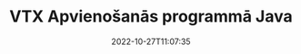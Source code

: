 ---
############################# Static ############################
layout: "auto-gen-merge"
date: 2022-10-27T11:07:35
draft: false
otherformats: mhtml odp ods odt one otp ott pdf pps ppsx ppt pptx rtf tex vdx vsdm

############################# Head ############################
head_title: "Apvienojiet VTX failus, izmantojot Java & J2SE Documents Merger API"
head_description: "Apvienojiet vairākus VTX failus Java, izmantojot dokumentu sapludināšanas API ar visiem datiem, stilu un formatējumu kā avota dokumentus."

############################# Header ############################
title: "VTX Apvienošanās programmā Java"
description: "Apvienojiet VTX ar dažām Java koda rindām."
bg_image: "https://cms.admin.containerize.com/templates/aspose/App_Themes/V3/images/bg/header1.png"
bg_overlay: false
button:
    enable: true
    icon: "fas fa-arrow-down"
    label: "Lejupielādēt bezmaksas izmēģinājuma versiju"
    link: "https://downloads.groupdocs.com/merger/java"

############################# SubMenu ############################
submenu:
    enable: true

    left:
        img_alt: "GroupDocs.Merger for Java"
        image: "https://cms.admin.containerize.com/templates/groupdocs/images/product-logos/90x90-noborder/groupdocs-merger-java.png"
        product: "GroupDocs.Merger"
        platform: "Java"

    middle:
        button:

            # button loop
            - link: "https://apireference.groupdocs.com/merger/java"
              text: "API atsauce"

            # button loop
            - link: "https://github.com/groupdocs-merger"
              text: "Kodu piemēri"

            # button loop
            - link: "https://products.groupdocs.app/merger/family"
              text: "Tiešraides demonstrācijas"

            # button loop
            - link: "https://purchase.groupdocs.com/pricing/merger/java"
              text: "Cenu noteikšana"

    right:
        link_download: "https://downloads.groupdocs.com/merger"
        link_learn: "https://docs.groupdocs.com/merger/java"
        link_buy: "https://purchase.groupdocs.com"

############################# About ############################
about:
    enable: true
    title: "Par GroupDocs.Merger for Java API"
    content: |
        [GroupDocs.Merger for Java](/lv/merger/java/) nodrošina ērtu risinājumu vairāku PDF, Microsoft Office (Word, Excel, PowerPoint, OneNote), OpenDocument, HTML, attēlu un daudzus citus dokumentus vienā failā Java lietojumprogrammās. GroupDocs.Merger ietaupīs jums daudz pūļu, jo jums ir atļauts sapludināt VTX dokumentus — nav jāinstalē trešās puses programmatūra, darbvirsmas lietojumprogrammas vai spraudņi. Tagad nav nepieciešams tērēt savu laiku un apvienot failus manuāli! GroupDocs misija ir nodrošināt vislabāko kvalitāti un vienkāršot dokumentu apstrādes darbplūsmas.
        
        GroupDocs.Merger API ir pareizā izvēle korporatīvajiem risinājumiem, kuriem nepieciešamas failu apvienošanas funkcijas. Šīs API tiek labi atbalstītas visās lielākajās operētājsistēmās un platformās, tostarp J2SE 7.0 (1.7), J2SE 8.0 (1.8), Java 10.

############################# Steps ############################
steps:
    enable: true
    title_left: "Apvienot vairākus VTX failus pakalpojumā Java"
    content_left: |
        [GroupDocs.Merger for Java](/lv/merger/java/) ļauj Java izstrādātājiem viegli apvienot vairākus VTX failus, veicot dažas vienkāršas darbības.
        
        * Izveidojiet **Merger** gadījumu un norādiet avota dokumenta ceļu kā konstruktora parametru.
        * Izsauciet **Merger** klases **Join** un nododiet otro avota dokumenta ceļu.
        * Lai saglabātu apvienoto dokumentu, zvaniet **Save** no **Merger** klases.

    title_right: "Sistēmas prasības"
    content_right: |
        GroupDocs.Merger for Java API tiek atbalstītas visās lielākajās platformās un operētājsistēmās. Pirms tālāk norādītā koda izpildes, lūdzu, pārliecinieties, vai jūsu sistēmā ir instalēti šādi priekšnosacījumi.

        * Operētājsistēmas: Microsoft Windows, Linux, MacOS
        * Izstrādes vides: NetBeans, IntelliJ IDEA, Eclipse
        * Ietvari: J2SE 7.0 (1.7), J2SE 8.0 (1.8), Java 10
        * Lejupielādējiet jaunāko GroupDocs.Merger for Java versiju no [Maven](https://repository.groupdocs.com/webapp/#/artifacts/browse/tree/General/repo/com/groupdocs/groupdocs-merger)
         
    code: |
     {{% merger/additional-styles %}}
     {{< merger/code-merger title="Kā sapludināt VTX failus, izmantojot Java piemēra kodu">}}

        ```java    
        // Apvienojiet VTX failus, izmantojot GroupDocs.Merger for Java API
        // Izveidot saplūšanu, ievadot VTX dokumentu
        Merger merger = new Merger("input_1.vtx");

        // Izsauciet sapludināšanas klases instances pievienošanās metodi un nododiet otrā avota dokumenta ceļu
        merger.join("input_2.vtx");
    
        // Izsauciet sapludināšanas klases instances saglabāšanas metodi, lai saglabātu sapludināto dokumentu
        merger.save("merged-file.vtx"); 
        ```
     {{< /merger/code-merger >}}

############################# Demos ############################
demos:
    enable: true
    title: "Tiešraides demonstrācijas — tiešsaistes lietotne dokumentu sapludināšanai"
    content: |
       Apvienojiet vairāk nekā vienu VTX failu tūlīt, apmeklējot vietni [GroupDocs.Merger Live Demos](https://products.groupdocs.app/merger/vtx).
       Tiešraides demonstrācijai ir šādas priekšrocības.
        
############################# About Formats ############################
about_formats:
    enable: true

############################# More Formats ############################
more_formats:
    enable: true
    title: "Citu dokumentu formātu sapludināšana"
    content: |
        Java dokumentu apvienošanas API failu formātiem un attēliem. Apvienojiet dažus no populārākajiem dokumentu formātiem, kā norādīts tālāk.

############################# Back to top ###############################
back_to_top:
    enable: true
---